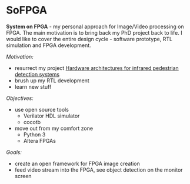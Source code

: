 # SoFPGA
**System on FPGA** - my personal approach for Image/Video processing on FPGA. The main motivation is to bring back my PhD project back to life. I would like to cover the entire design cycle - software prototype, RTL simulation and FPGA development. 

*Motivation:*
- resurrect my project [Hardware architectures for infrared pedestrian detection systems](https://www.napier.ac.uk/research-and-innovation/research-search/outputs/hardware-architectures-for-infrared-pedestrian-detection-systems#downloads)
- brush up my RTL development
- learn new stuff

*Objectives:*
- use open source tools
   - Verilator HDL simulator
   - cocotb
 - move out from my comfort zone
   - Python 3
   - Altera FPGAs

*Goals:*
- create an open framework for FPGA image creation
- feed video stream into the FPGA, see object detection on the monitor screen

    
